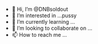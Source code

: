 - 👋 Hi, I’m @DNBsoldout
- 👀 I’m interested in ...pussy
- 🌱 I’m currently learning ...
- 💞️ I’m looking to collaborate on ...
- 📫 How to reach me ...

<!---
DNBsoldout/DNBsoldout is a ✨ special ✨ repository because its `README.md` (this file) appears on your GitHub profile.
You can click the Preview link to take a look at your changes.
--->
